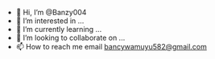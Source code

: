 - 👋 Hi, I’m @Banzy004
- 👀 I’m interested in ...
- 🌱 I’m currently learning ...
- 💞️ I’m looking to collaborate on ...
- 📫 How to reach me email bancywamuyu582@gmail.com

<!---
Banzy004/Banzy004 is a ✨ special ✨ repository because its `README.md` (this file) appears on your GitHub profile.
You can click the Preview link to take a look at your changes.
--->
